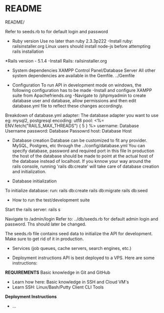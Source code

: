 # README

README/

Refer to seeds.rb to for default login and password


* Ruby version
 Use no later than ruby 2.3.3p222
 -Install ruby: railsinstaller.org
  Linux users should install node-js before attempting rails installation
 
*Rails version - 5.1.4
  -Install Rails: railsinstaller.org


* System dependencies
XAMPP Control Panel/Database Server
All other system dependencies are available in the Gemfile. ../Gemfile

* Configuration
To run API in development mode on windows, the following configuration has to be made
-Install and configure XAMPP suite from Apachefriends.org
-Navigate to /phpmyadmin to create database user and database, allow permissions and then edit database.yml file to reflect these changes accordingly.

Breakdown of database.yml
  adapter: The database adapter you want to use eg: mysql2, postgresql
  encoding: utf8
  pool: <%= ENV.fetch("RAILS_MAX_THREADS") { 5 } %>
  username: Database Username
  password: Database Passowrd
  host: Database Host

* Database creation
Database can be customized to fit any provider. MySQL, Postgres, etc through the ../config/database.yml
    You can specify database, password and required port in this file
    In production the host of the database should be made to point at the actual host of the database instead of localhost.
    If you knnow your way around the rails console, running 'rails db:create' will take care of database creation and initialization.

* Database initialization

To initialize database:
    run:
    rails db:create
    rails db:migrate
    rails db:seed

* How to run the test/development suite

Start the rails server: 
rails s

Navigate to /admin/login
Refer to: ../db/seeds.rb for default admin login and password.
    Ths should later be changed.

The seeds.rb file contains seed data to initialize the API for development. Make sure to get rid of it in production.





* Services (job queues, cache servers, search engines, etc.)

* Deployment instructions
API is best deployed to a VPS.
Here are some instructions:

**REQUIREMENTS**
Basic knowledge in Git and GitHub
- Learn how here: 
Basic knowledge in SSH and Cloud VM's 
- Learn SSH: 
Linux/Bash/Putty Client CLI Tools

**Deployment Instructions**




* ...
